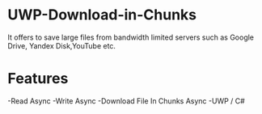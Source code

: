 # UWP-Download-in-Chunks

It offers to save large files from bandwidth limited servers such as Google Drive, Yandex Disk,YouTube etc.

# Features

-Read Async
-Write Async
-Download File In Chunks Async
-UWP / C#
